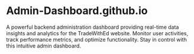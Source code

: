 # Admin-Dashboard.github.io
A powerful backend administration dashboard providing real-time data insights and analytics for the TradeWithEd website. Monitor user activities, track performance metrics, and optimize functionality. Stay in control with this intuitive admin dashboard.
